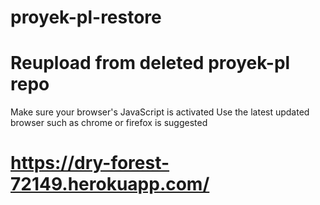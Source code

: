 # proyek-pl-restore
# Reupload from deleted proyek-pl repo

Make sure your browser's JavaScript is activated
Use the latest updated browser such as chrome or firefox is suggested

# https://dry-forest-72149.herokuapp.com/
